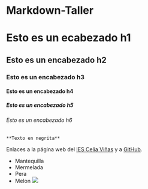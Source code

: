 # Markdown-Taller
# Esto es un ecabezado h1
## Esto es un encabezado h2
### Esto es un encabezado h3
#### Esto es un encabezado h4
##### Esto es un encabezado h5
###### Esto es un encabezado h6
	**Texto en negrita**
Enlaces a la página web del [IES Celia Viñas][1] y a [GitHub][2].

[1]: https://iescelia.org
[2]: https://github.com
* Mantequilla
* Mermelada
* Pera
* Melon
![]([https://iescelia.org/web/wp-content/uploads/2012/05/iescelia_1950.jpg](https://upload.wikimedia.org/wikipedia/commons/thumb/9/94/Gato_%282%29_REFON.jpg/1200px-Gato_%282%29_REFON.jpg))

